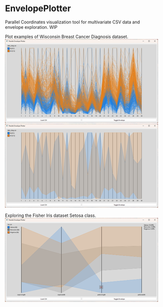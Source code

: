 # EnvelopePlotter

Parallel Coordinates visualization tool for multivariate CSV data and envelope exploration. WIP

Plot examples of Wisconsin Breast Cancer Diagnosis dataset.
![WBC datasaet plot](wip1.png)
![WBC datasaet envelope](wip2.png)

Exploring the Fisher Iris dataset Setosa class.
![Iris datasaet explore](wip3.png)

